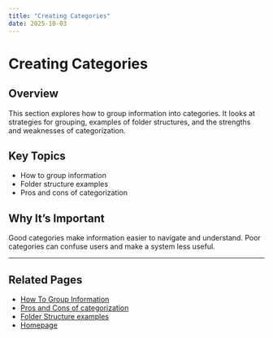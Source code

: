 ```yaml
---
title: "Creating Categories"
date: 2025-10-03
---
```

# Creating Categories

## Overview
This section explores how to group information into categories. It looks at strategies for grouping, examples of folder structures, and the strengths and weaknesses of categorization.

## Key Topics
- How to group information  
- Folder structure examples  
- Pros and cons of categorization  

## Why It’s Important
Good categories make information easier to navigate and understand. Poor categories can confuse users and make a system less useful.

---

## Related Pages

- [How To Group Information ](page12.md)
- [Pros and Cons of categorization ](page12.md)
- [Folder Structure examples ](page11.md)
- [Homepage](../index.md)  